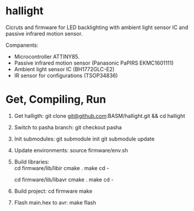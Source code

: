 hallight 
==========

Cicruts and firmware for LED backlighting with ambient light sensor IC and passive infrared motion sensor.

Companents:
* Microcontroller ATTINY85.
* Passive infrared motion sensor (Panasonic PaPIRS EKMC1601111)
* Ambient light sensor IC (BH1772GLC-E2)
* IR sensor for configurations (TSOP34836)

Get, Compiling, Run
==========
1. Get halligth: 
   git clone git@github.com:BASM/hallight.git && cd hallight

2. Switch to pasha branch:
   git checkout pasha

3. Init submodules:
   git submodule init
   git submodule update

4. Update environments:
   source firmware/env.sh

5. Build libraries:  
   cd  firmware/lib/libir
   cmake .
   make
   cd -

   cd firmware/lib/libavr
   cmake .
   make
   cd -

6. Build project:
   cd firmware
   make

7. Flash main.hex to avr:
   make flash
   
